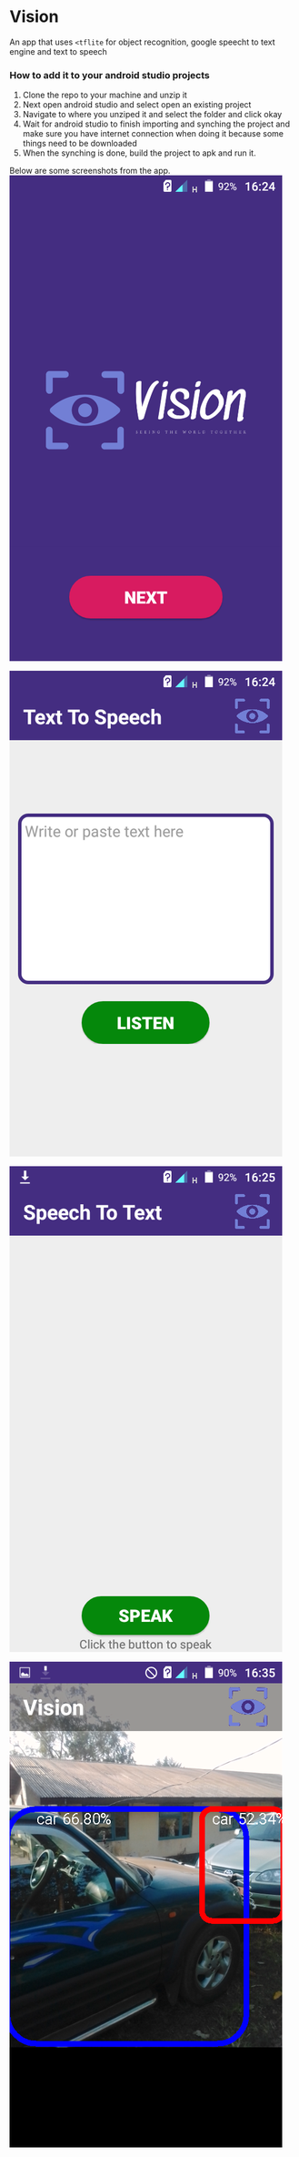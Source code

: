 # Vision

An app that uses <code><tflite</code> for object recognition, google speecht to text engine and text to speech 

<h3>How to add it to your android studio projects</h3>
<ol>
<li>Clone the repo to your machine and unzip it</li>
<li>Next open android studio and select open an existing project</li>
<li>Navigate to where you unziped it and select the folder and click okay</li>
<li>Wait for android studio to finish importing and synching the project and 
make sure you have internet connection when doing it because some things need to be downloaded</li>
<li>When the synching is done, build the project to apk and run it.</li>
</ol>

Below are some screenshots from the app.
![Screenshots from the app](https://github.com/Mbah-Javis/Vision/blob/master/screenshots/Screenshot_2019-12-17-16-24-19.png)

![](https://github.com/Mbah-Javis/Vision/blob/master/screenshots/Screenshot_2019-12-17-16-24-31.png)

![](https://github.com/Mbah-Javis/Vision/blob/master/screenshots/Screenshot_2019-12-17-16-25-05.png)

![](https://github.com/Mbah-Javis/Vision/blob/master/screenshots/Screenshot_2019-12-17-16-35-33.png)
